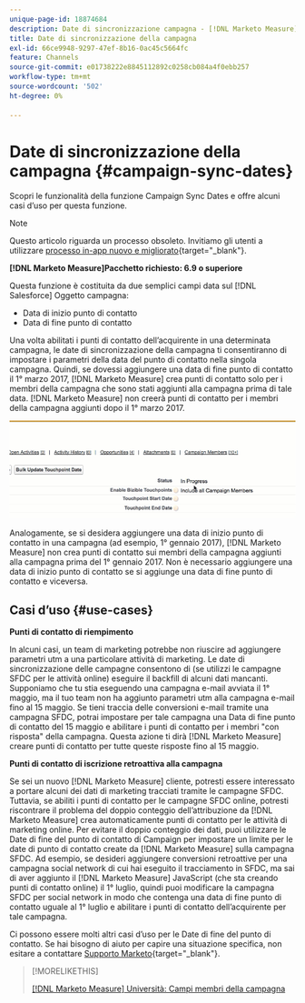 ```yaml
---
unique-page-id: 18874684
description: Date di sincronizzazione campagna - [!DNL Marketo Measure] - Documentazione del prodotto
title: Date di sincronizzazione della campagna
exl-id: 66ce9948-9297-47ef-8b16-0ac45c5664fc
feature: Channels
source-git-commit: e01738222e8845112892c0258cb084a4f0ebb257
workflow-type: tm+mt
source-wordcount: '502'
ht-degree: 0%

---
```


# Date di sincronizzazione della campagna {#campaign-sync-dates}

Scopri le funzionalità della funzione Campaign Sync Dates e offre alcuni casi d’uso per questa funzione.

>[!NOTE]
>
>Questo articolo riguarda un processo obsoleto. Invitiamo gli utenti a utilizzare [processo in-app nuovo e migliorato](/help/channel-tracking-and-setup/offline-channels/custom-campaign-sync.md){target="_blank"}.

**[!DNL Marketo Measure]Pacchetto richiesto: 6.9 o superiore**

Questa funzione è costituita da due semplici campi data sul [!DNL Salesforce] Oggetto campagna:

* Data di inizio punto di contatto
* Data di fine punto di contatto

Una volta abilitati i punti di contatto dell’acquirente in una determinata campagna, le date di sincronizzazione della campagna ti consentiranno di impostare i parametri della data del punto di contatto nella singola campagna. Quindi, se dovessi aggiungere una data di fine punto di contatto il 1° marzo 2017, [!DNL Marketo Measure] crea punti di contatto solo per i membri della campagna che sono stati aggiunti alla campagna prima di tale data. [!DNL Marketo Measure] non creerà punti di contatto per i membri della campagna aggiunti dopo il 1° marzo 2017.

![](assets/1.gif)

Analogamente, se si desidera aggiungere una data di inizio punto di contatto in una campagna (ad esempio, 1° gennaio 2017), [!DNL Marketo Measure] non crea punti di contatto sui membri della campagna aggiunti alla campagna prima del 1° gennaio 2017. Non è necessario aggiungere una data di inizio punto di contatto se si aggiunge una data di fine punto di contatto e viceversa.

## Casi d’uso {#use-cases}

**Punti di contatto di riempimento**

In alcuni casi, un team di marketing potrebbe non riuscire ad aggiungere parametri utm a una particolare attività di marketing. Le date di sincronizzazione delle campagne consentono di (se utilizzi le campagne SFDC per le attività online) eseguire il backfill di alcuni dati mancanti. Supponiamo che tu stia eseguendo una campagna e-mail avviata il 1° maggio, ma il tuo team non ha aggiunto parametri utm alla campagna e-mail fino al 15 maggio. Se tieni traccia delle conversioni e-mail tramite una campagna SFDC, potrai impostare per tale campagna una Data di fine punto di contatto del 15 maggio e abilitare i punti di contatto per i membri &quot;con risposta&quot; della campagna. Questa azione ti dirà [!DNL Marketo Measure] creare punti di contatto per tutte queste risposte fino al 15 maggio.

**Punti di contatto di iscrizione retroattiva alla campagna**

Se sei un nuovo [!DNL Marketo Measure] cliente, potresti essere interessato a portare alcuni dei dati di marketing tracciati tramite le campagne SFDC. Tuttavia, se abiliti i punti di contatto per le campagne SFDC online, potresti riscontrare il problema del doppio conteggio dell’attribuzione da [!DNL Marketo Measure] crea automaticamente punti di contatto per le attività di marketing online. Per evitare il doppio conteggio dei dati, puoi utilizzare le Date di fine del punto di contatto di Campaign per impostare un limite per le date di punto di contatto create da [!DNL Marketo Measure] sulla campagna SFDC. Ad esempio, se desideri aggiungere conversioni retroattive per una campagna social network di cui hai eseguito il tracciamento in SFDC, ma sai di aver aggiunto il [!DNL Marketo Measure] JavaScript (che sta creando punti di contatto online) il 1° luglio, quindi puoi modificare la campagna SFDC per social network in modo che contenga una data di fine punto di contatto uguale al 1° luglio e abilitare i punti di contatto dell’acquirente per tale campagna.

Ci possono essere molti altri casi d’uso per le Date di fine del punto di contatto. Se hai bisogno di aiuto per capire una situazione specifica, non esitare a contattare [Supporto Marketo](https://nation.marketo.com/t5/support/ct-p/Support){target="_blank"}.

>[!MORELIKETHIS]
>
>[[!DNL Marketo Measure] Università: Campi membri della campagna](https://learn.bizible.com/2-bizible-customization/137720https://universityonline.marketo.com/courses/bizible-fundamentals-channel-management/#/page/5c63007334d9f0367662b758)
